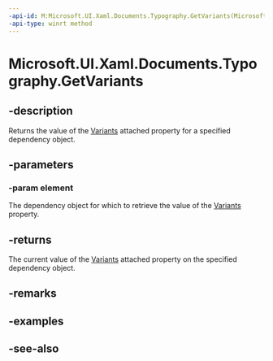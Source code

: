 ```yaml
---
-api-id: M:Microsoft.UI.Xaml.Documents.Typography.GetVariants(Microsoft.UI.Xaml.DependencyObject)
-api-type: winrt method
---
```


<!-- Method syntax
public Windows.UI.Xaml.FontVariants GetVariants(Windows.UI.Xaml.DependencyObject element)
-->

# Microsoft.UI.Xaml.Documents.Typography.GetVariants

## -description
Returns the value of the [Variants](/uwp/api/microsoft.ui.xaml.documents.typography#xaml-attached-properties) attached property for a specified dependency object.

## -parameters
### -param element
The dependency object for which to retrieve the value of the [Variants](/uwp/api/microsoft.ui.xaml.documents.typography#xaml-attached-properties) property.

## -returns
The current value of the [Variants](/uwp/api/microsoft.ui.xaml.documents.typography#xaml-attached-properties) attached property on the specified dependency object.

## -remarks

## -examples

## -see-also

